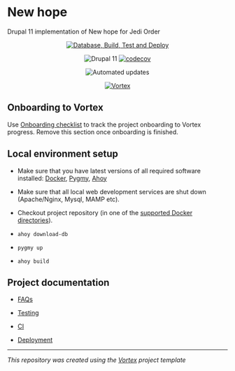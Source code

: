 # New hope
Drupal 11 implementation of New hope for Jedi Order

<div align="center">

[![Database, Build, Test and Deploy](https://github.com/the_jedi_order/the_new_hope/actions/workflows/build-test-deploy.yml/badge.svg)](https://github.com/the_jedi_order/the_new_hope/actions/workflows/build-test-deploy.yml)

![Drupal 11](https://img.shields.io/badge/Drupal-10-blue.svg)
[![codecov](https://codecov.io/gh/the_jedi_order/the_new_hope/graph/badge.svg)](https://codecov.io/gh/the_jedi_order/the_new_hope)

![Automated updates](https://img.shields.io/badge/Automated%20updates-RenovateBot-brightgreen.svg)

[//]: # (DO NOT REMOVE THE BADGE BELOW. IT IS USED BY VORTEX TO TRACK INTEGRATION)

[![Vortex](https://img.shields.io/badge/Vortex-develop-5909A1.svg)](https://github.com/drevops/vortex/tree/develop)

</div>

## Onboarding to Vortex

Use [Onboarding checklist](docs/onboarding.md) to track the project onboarding
to Vortex progress. Remove this section once onboarding is finished.

## Local environment setup

- Make sure that you have latest versions of all required software installed: [Docker](https://www.docker.com/), [Pygmy](https://github.com/pygmystack/pygmy), [Ahoy](https://github.com/ahoy-cli/ahoy)
- Make sure that all local web development services are shut down (Apache/Nginx, Mysql, MAMP etc).
- Checkout project repository (in one of the [supported Docker directories](https://docs.docker.com/docker-for-mac/osxfs/#access-control)).

- `ahoy download-db`

- `pygmy up`
- `ahoy build`

## Project documentation

- [FAQs](docs/faqs.md)
- [Testing](docs/testing.md)

- [CI](docs/ci.md)

- [Deployment](docs/deployment.md)

---
_This repository was created using the [Vortex](https://github.com/drevops/vortex) project template_
